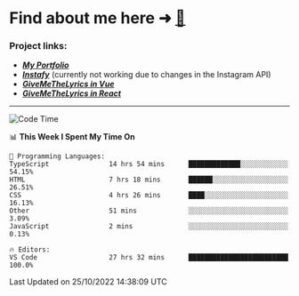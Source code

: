 # Find about me here ➜ [🧑](https://pauabella.dev)

### Project links:
- ***[My Portfolio](https://pauabella.dev)***
- ***[Instafy](https://instafy.me)*** (currently not working due to changes in the Instagram API)
- ***[GiveMeTheLyrics in Vue](https://lyrics.pauabella.dev)***
- ***[GiveMeTheLyrics in React](https://pauabella.dev/GiveMeTheLyrics)***

---
<!--START_SECTION:waka-->
![Code Time](http://img.shields.io/badge/Code%20Time-1%2C586%20hrs%2034%20mins-blue)

📊 **This Week I Spent My Time On** 

```text
💬 Programming Languages: 
TypeScript               14 hrs 54 mins      █████████████░░░░░░░░░░░░   54.15% 
HTML                     7 hrs 18 mins       ██████░░░░░░░░░░░░░░░░░░░   26.51% 
CSS                      4 hrs 26 mins       ████░░░░░░░░░░░░░░░░░░░░░   16.13% 
Other                    51 mins             ░░░░░░░░░░░░░░░░░░░░░░░░░   3.09% 
JavaScript               2 mins              ░░░░░░░░░░░░░░░░░░░░░░░░░   0.13%

🔥 Editors: 
VS Code                  27 hrs 32 mins      █████████████████████████   100.0%

```


 Last Updated on 25/10/2022 14:38:09 UTC
<!--END_SECTION:waka-->

